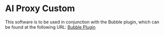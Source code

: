 # AI Proxy Custom
This software is to be used in conjunction with the Bubble plugin, which can be found at the following URL: [Bubble Plugin](https://bubble.io/plugin/ai-proxy---chatgpt-streaming-1691689008657x825095315685113900)
